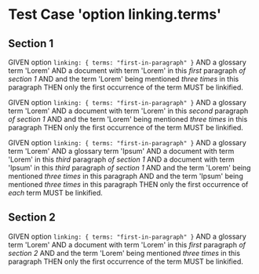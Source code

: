 # Test Case 'option linking.terms'

## Section 1

GIVEN option `linking: { terms: "first-in-paragraph" }`
AND a glossary term 'Lorem'
AND a document with term 'Lorem' in this *first* paragraph *of section 1*
AND and the term 'Lorem' being mentioned *three times* in this paragraph
THEN only the first occurrence of the term MUST be linkified.

GIVEN option `linking: { terms: "first-in-paragraph" }`
AND a glossary term 'Lorem'
AND a document with term 'Lorem' in this *second* paragraph *of section 1*
AND and the term 'Lorem' being mentioned *three times* in this paragraph
THEN only the first occurrence of the term MUST be linkified.

GIVEN option `linking: { terms: "first-in-paragraph" }`
AND a glossary term 'Lorem'
AND a glossary term 'Ipsum'
AND a document with term 'Lorem' in this *third* paragraph *of section 1*
AND a document with term 'Ipsum' in this *third* paragraph *of section 1*
AND and the term 'Lorem' being mentioned *three times* in this paragraph
AND and the term 'Ipsum' being mentioned *three times* in this paragraph
THEN only the first occurrence of *each* term MUST be linkified.

## Section 2

GIVEN option `linking: { terms: "first-in-paragraph" }`
AND a glossary term 'Lorem'
AND a document with term 'Lorem' in this *first* paragraph *of section 2*
AND and the term 'Lorem' being mentioned *three times* in this paragraph
THEN only the first occurrence of the term MUST be linkified.
